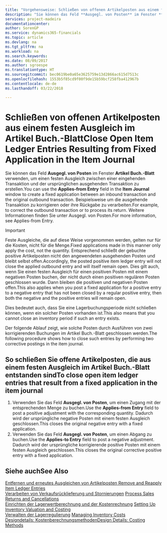 ```yaml
---
title: "Vorgehensweise: Schließen von offenen Artikelposten aus einem festen Ausgleich im Artikel Buch.-Blatt | Microsoft Docs"
description: "Sie können das Feld **Ausgegl. von Posten** im Fenster **Artikel Buch.-Blatt** verwenden, um einen festen Ausgleich zwischen einer eingehenden Transaktion und der ursprünglichen ausgehenden Transaktion zu erstellen. Beispielsweise um die ausgehende Transaktion zu korrigieren oder ihre Rückgabe zu verarbeiten."
services: project-madeira
documentationcenter: 
author: SorenGP
ms.service: dynamics365-financials
ms.topic: article
ms.devlang: na
ms.tgt_pltfrm: na
ms.workload: na
ms.search.keywords: 
ms.date: 08/09/2017
ms.author: sgroespe
ms.translationtype: HT
ms.sourcegitcommit: bec0619be0a65e3625759e13d2866ac615d7513c
ms.openlocfilehash: 1553b5f85cd9f00f9de15b59bcf258fba412967b
ms.contentlocale: de-de
ms.lasthandoff: 03/22/2018

---
```

# <a name="close-open-item-ledger-entries-resulting-from-fixed-application-in-the-item-journal"></a><span data-ttu-id="53cd1-104">Schließen von offenen Artikelposten aus einem festen Ausgleich im Artikel Buch.-Blatt</span><span class="sxs-lookup"><span data-stu-id="53cd1-104">Close Open Item Ledger Entries Resulting from Fixed Application in the Item Journal</span></span>
<span data-ttu-id="53cd1-105">Sie können das Feld **Ausgegl. von Posten** im Fenster **Artikel Buch.-Blatt** verwenden, um einen festen Ausgleich zwischen einer eingehenden Transaktion und der ursprünglichen ausgehenden Transaktion zu erstellen.</span><span class="sxs-lookup"><span data-stu-id="53cd1-105">You can use the **Applies-from Entry** field in the **Item Journal** window to create a fixed application between an inbound transaction and the original outbound transaction.</span></span> <span data-ttu-id="53cd1-106">Beispielsweise um die ausgehende Transaktion zu korrigieren oder ihre Rückgabe zu verarbeiten.</span><span class="sxs-lookup"><span data-stu-id="53cd1-106">For example, to correct the outbound transaction or to process its return.</span></span> <span data-ttu-id="53cd1-107">Weitere Informationen finden Sie unter Ausgegl. von Posten.</span><span class="sxs-lookup"><span data-stu-id="53cd1-107">For more information, see Applies-from Entry.</span></span>  

> [!IMPORTANT]  
>  <span data-ttu-id="53cd1-108">Feste Ausgleiche, die auf diese Weise vorgenommen werden, gelten nur für die Kosten, nicht für die Menge.</span><span class="sxs-lookup"><span data-stu-id="53cd1-108">Fixed applications made in this manner only apply the cost, not the quantity.</span></span> <span data-ttu-id="53cd1-109">Entsprechend schließt der gebuchte positive Artikelposten nicht den angewendeten ausgehenden Posten und bleibt selbst offen.</span><span class="sxs-lookup"><span data-stu-id="53cd1-109">Accordingly, the posted positive item ledger entry will not close the applied outbound entry and will itself remain open.</span></span> <span data-ttu-id="53cd1-110">Dies gilt auch, wenn Sie einen festen Ausgleich für einen positiven Posten mit einem negativen Posten buchen, der nicht durch einen positiven regulären Posten geschlossen wurde. Dann bleiben die positiven und negativen Posten offen.</span><span class="sxs-lookup"><span data-stu-id="53cd1-110">This also applies when you post a fixed application for a positive entry to a negative entry that has not been closed by a regular positive entry, then both the negative and the positive entries will remain open.</span></span>  
>   
>  <span data-ttu-id="53cd1-111">Dies bedeutet auch, dass Sie eine Lagerbuchungsperiode nicht schließen können, wenn ein solcher Posten vorhanden ist.</span><span class="sxs-lookup"><span data-stu-id="53cd1-111">This also means that you cannot close an inventory period if such an entry exists.</span></span>  

<span data-ttu-id="53cd1-112">Der folgende Ablauf zeigt, wie solche Posten durch Ausführen von zwei korrigierenden Buchungen im Artikel Buch.-Blatt geschlossen werden.</span><span class="sxs-lookup"><span data-stu-id="53cd1-112">The following procedure shows how to close such entries by performing two corrective postings in the item journal.</span></span>  

## <a name="to-close-open-item-ledger-entries-that-result-from-a-fixed-application-in-the-item-journal"></a><span data-ttu-id="53cd1-113">So schließen Sie offene Artikelposten, die aus einem festen Ausgleich im Artikel Buch.-Blatt entstanden sind</span><span class="sxs-lookup"><span data-stu-id="53cd1-113">To close open item ledger entries that result from a fixed application in the item journal</span></span>  

1.  <span data-ttu-id="53cd1-114">Verwenden Sie das Feld **Ausgegl. von Posten**, um einen Zugang mit der entsprechenden Menge zu buchen.</span><span class="sxs-lookup"><span data-stu-id="53cd1-114">Use the **Applies-from Entry** field to post a positive adjustment with the corresponding quantity.</span></span> <span data-ttu-id="53cd1-115">Dadurch wird der ursprüngliche negative Posten mit einem festen Ausgleich geschlossen.</span><span class="sxs-lookup"><span data-stu-id="53cd1-115">This closes the original negative entry with a fixed application.</span></span>  
2.  <span data-ttu-id="53cd1-116">Verwenden Sie das Feld **Ausgegl. von Posten**, um einen Abgang zu buchen.</span><span class="sxs-lookup"><span data-stu-id="53cd1-116">Use the **Applies-to Entry** field to post a negative adjustment.</span></span> <span data-ttu-id="53cd1-117">Dadurch wird der ursprüngliche korrigierende positive Posten mit einem festen Ausgleich geschlossen.</span><span class="sxs-lookup"><span data-stu-id="53cd1-117">This closes the original corrective positive entry with a fixed application.</span></span>  

## <a name="see-also"></a><span data-ttu-id="53cd1-118">Siehe auch</span><span class="sxs-lookup"><span data-stu-id="53cd1-118">See Also</span></span>  
[<span data-ttu-id="53cd1-119">Entfernen und erneutes Ausgleichen von Artikelposten</span><span class="sxs-lookup"><span data-stu-id="53cd1-119"> Remove and Reapply Item Ledger Entries</span></span>](finance-how-to-remove-and-reapply-item-entries.md)  
 <span data-ttu-id="53cd1-120">[Verarbeiten von Verkaufsrücklieferung und Stornierungen](sales-how-process-sales-returns-cancellations.md) </span><span class="sxs-lookup"><span data-stu-id="53cd1-120">[Process Sales Returns and Cancellations](sales-how-process-sales-returns-cancellations.md) </span></span>  
 <span data-ttu-id="53cd1-121">[Einrichten der Lagerwertberechnung und der Kostenrechnung](finance-set-up-inventory-valuation-and-costing.md) </span><span class="sxs-lookup"><span data-stu-id="53cd1-121">[Setting Up Inventory Valuation and Costing](finance-set-up-inventory-valuation-and-costing.md) </span></span>  
 <span data-ttu-id="53cd1-122">[Verwalten der Lagerregulierung](finance-manage-inventory-costs.md) </span><span class="sxs-lookup"><span data-stu-id="53cd1-122">[Managing Inventory Costs](finance-manage-inventory-costs.md) </span></span>  
 [<span data-ttu-id="53cd1-123">Designdetails: Kostenberechnungsmethoden</span><span class="sxs-lookup"><span data-stu-id="53cd1-123">Design Details: Costing Methods</span></span>](design-details-costing-methods.md)

